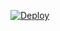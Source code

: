 [![Deploy](https://www.herokucdn.com/deploy/button.png)](https://dashboard.heroku.com/new?template=https://github.com/moinyhi/v2ray)
